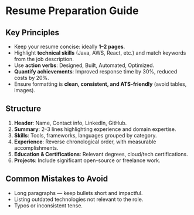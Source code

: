 # Resume Preparation Guide

## Key Principles
- Keep your resume concise: ideally **1–2 pages**.
- Highlight **technical skills** (Java, AWS, React, etc.) and match keywords from the job description.
- Use **action verbs**: Designed, Built, Automated, Optimized.
- **Quantify achievements**: Improved response time by 30%, reduced costs by 20%.
- Ensure formatting is **clean, consistent, and ATS-friendly** (avoid tables, images).

## Structure
1. **Header**: Name, Contact info, LinkedIn, GitHub.
2. **Summary**: 2–3 lines highlighting experience and domain expertise.
3. **Skills**: Tools, frameworks, languages grouped by category.
4. **Experience**: Reverse chronological order, with measurable accomplishments.
5. **Education & Certifications**: Relevant degrees, cloud/tech certifications.
6. **Projects**: Include significant open-source or freelance work.

## Common Mistakes to Avoid
- Long paragraphs — keep bullets short and impactful.
- Listing outdated technologies not relevant to the role.
- Typos or inconsistent tense.
